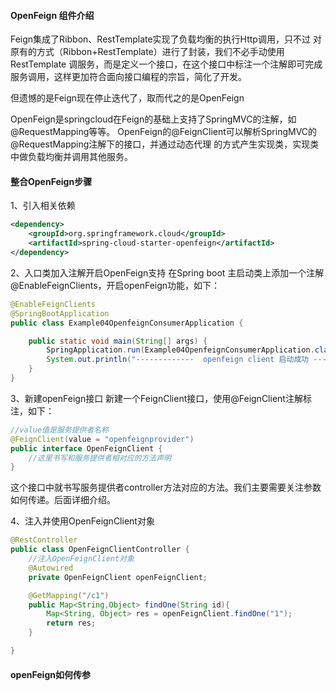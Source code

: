 
#### OpenFeign 组件介绍
Feign集成了Ribbon、RestTemplate实现了负载均衡的执行Http调用，只不过
对原有的方式（Ribbon+RestTemplate）进行了封装，我们不必手动使用RestTemplate
调服务，而是定义一个接口，在这个接口中标注一个注解即可完成服务调用，这样更加符合面向接口编程的宗旨，简化了开发。

但遗憾的是Feign现在停止迭代了，取而代之的是OpenFeign

OpenFeign是springcloud在Feign的基础上支持了SpringMVC的注解，如@RequestMapping等等。
OpenFeign的@FeignClient可以解析SpringMVC的@RequestMapping注解下的接口，并通过动态代理
的方式产生实现类，实现类中做负载均衡并调用其他服务。


#### 整合OpenFeign步骤
1、引入相关依赖
```xml
<dependency>
    <groupId>org.springframework.cloud</groupId>
    <artifactId>spring-cloud-starter-openfeign</artifactId>
</dependency>
```

2、入口类加入注解开启OpenFeign支持
在Spring boot 主启动类上添加一个注解@EnableFeignClients，开启openFeign功能，如下：
```java
@EnableFeignClients
@SpringBootApplication
public class Example04OpenfeignConsumerApplication {

    public static void main(String[] args) {
        SpringApplication.run(Example04OpenfeignConsumerApplication.class, args);
        System.out.println("-------------  openfeign client 启动成功 --------------");
    }
}
```

3、新建openFeign接口
新建一个FeignClient接口，使用@FeignClient注解标注，如下：
```java
//value值是服务提供者名称
@FeignClient(value = "openfeignprovider")
public interface OpenFeignClient {
    //这里书写和服务提供者相对应的方法声明
}
```

这个接口中就书写服务提供者controller方法对应的方法。我们主要需要关注参数如何传递。后面详细介绍。

4、注入并使用OpenFeignClient对象
```java
@RestController
public class OpenFeignClientController {
    //注入OpenFeignClient对象
    @Autowired
    private OpenFeignClient openFeignClient;

    @GetMapping("/c1")
    public Map<String,Object> findOne(String id){
        Map<String, Object> res = openFeignClient.findOne("1");
        return res;
    }

}
```

#### openFeign如何传参
###### 